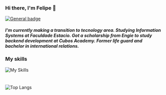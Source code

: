 ### Hi there, I'm Felipe 👋

[![General badge](https://img.shields.io/badge/LinkedIn-0077B5?style=for-the-badge&logo=linkedin&logoColor=white)](https://www.linkedin.com/in/felipe-nardi/)

##### I'm currently making a transition to tecnology area. Studying Information Systems at Faculdade Estacio. Got a scholarship from Engie to study backend development at Cubos Academy. Former life guard and bachelor in international relations.
### My skills
![My Skills](https://skillicons.dev/icons?i=js,nodejs,react,nextjs,html,css,ts,mongodb,postgres,git,github)
#
![Top Langs](https://github-readme-stats.vercel.app/api/top-langs/?username=felipenardi09&size_weight=0.5&count_weight=0.5&theme=graywhite)
